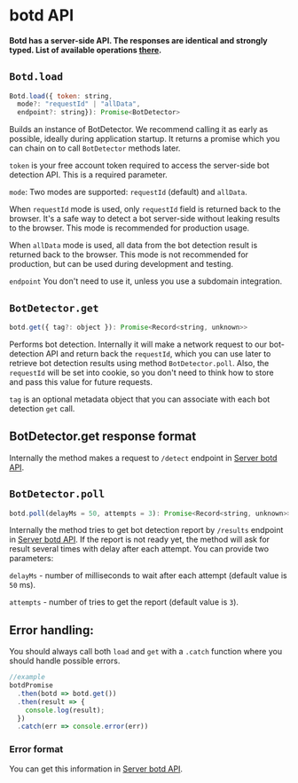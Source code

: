 # botd API

#### Botd has a server-side API. The responses are identical and strongly typed. List of available operations [there](server_api.md).

## `Botd.load`

```js
Botd.load({ token: string,
  mode?: "requestId" | "allData",
  endpoint?: string}): Promise<BotDetector>
```

Builds an instance of BotDetector. We recommend calling it as early as possible,
ideally during application startup. It returns a promise which you can chain on to call `BotDetector` methods later.

`token` is your free account token required to access the server-side bot detection API.
This is a required parameter.

`mode`: Two modes are supported: `requestId` (default) and `allData`.

When `requestId` mode is used, only `requestId` field is returned back to the browser.
It's a safe way to detect a bot server-side without leaking results to the browser.
This mode is recommended for production usage.

When `allData` mode is used, all data from the bot detection result is returned back to the browser.
This mode is not recommended for production, but can be used during development and testing.


`endpoint` You don't need to use it, unless you use a subdomain integration.

## `BotDetector.get`

```js
botd.get({ tag?: object }): Promise<Record<string, unknown>>
```

Performs bot detection. Internally it will make a network request to our bot-detection API
and return back the `requestId`, which you can use later to retrieve bot detection results
using method `BotDetector.poll`. Also, the `requestId` will be set into cookie, so you don't need to think how
to store and pass this value for future requests.

`tag` is an optional metadata object that you can associate with each bot detection `get` call.


## BotDetector.get response format

Internally the method makes a request to `/detect` endpoint in [Server botd API](server_api.md#response-body).

## `BotDetector.poll`

```js
botd.poll(delayMs = 50, attempts = 3): Promise<Record<string, unknown>>
```

Internally the method tries to get bot detection report by `/results` endpoint in [Server botd API](server_api.md#get-results).
If the report is not ready yet, the method will ask for result several times with delay after each attempt.
You can provide two parameters:

`delayMs` - number of milliseconds to wait after each attempt (default value is `50` ms).

`attempts` - number of tries to get the report (default value is `3`).

## Error handling:

You should always call both `load` and `get` with a `.catch` function where you should handle possible errors.

```js
//example
botdPromise
  .then(botd => botd.get())
  .then(result => {
    console.log(result);
  })
  .catch(err => console.error(err))
```

### Error format

You can get this information in [Server botd API](server_api.md#error-format).

